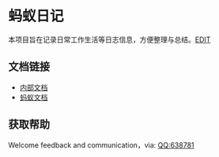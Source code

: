# 蚂蚁日记
本项目旨在记录日常工作生活等日志信息，方便整理与总结。[EDIT](https://github.com/suhao/note/edit/master/README.md)


## 文档链接

 * [内部文档](http://gitlab.qiyi.domain/suhao/dosc)
 * [蚂蚁文档](https://docs.ant.sh/)



 
 ## 获取帮助
 
Welcome feedback and communication，via: [QQ:638781](http://wpa.qq.com/msgrd?v=3&uin=638781&site=qq&menu=yes)
 
 
 
 
